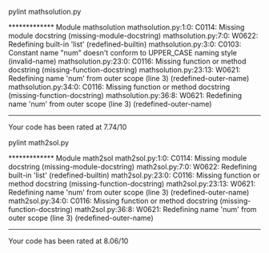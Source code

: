 pylint mathsolution.py

************* Module mathsolution
mathsolution.py:1:0: C0114: Missing module docstring (missing-module-docstring)
mathsolution.py:7:0: W0622: Redefining built-in 'list' (redefined-builtin)
mathsolution.py:3:0: C0103: Constant name "num" doesn't conform to UPPER_CASE naming style (invalid-name)
mathsolution.py:23:0: C0116: Missing function or method docstring (missing-function-docstring)
mathsolution.py:23:13: W0621: Redefining name 'num' from outer scope (line 3) (redefined-outer-name)
mathsolution.py:34:0: C0116: Missing function or method docstring (missing-function-docstring)
mathsolution.py:36:8: W0621: Redefining name 'num' from outer scope (line 3) (redefined-outer-name)

------------------------------------------------------------------
Your code has been rated at 7.74/10 	


pylint math2sol.py

************* Module math2sol
math2sol.py:1:0: C0114: Missing module docstring (missing-module-docstring)
math2sol.py:7:0: W0622: Redefining built-in 'list' (redefined-builtin)
math2sol.py:23:0: C0116: Missing function or method docstring (missing-function-docstring)
math2sol.py:23:13: W0621: Redefining name 'num' from outer scope (line 3) (redefined-outer-name)
math2sol.py:34:0: C0116: Missing function or method docstring (missing-function-docstring)
math2sol.py:36:8: W0621: Redefining name 'num' from outer scope (line 3) (redefined-outer-name)

------------------------------------------------------------------
Your code has been rated at 8.06/10 															
